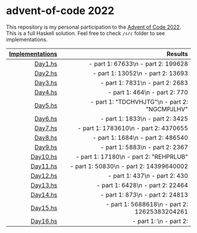 # advent-of-code 2022

This repository is my personal participation to the [Advent of Code 2022](https://adventofcode.com/). This is a full Haskell solution. Feel free to check `/src` folder to see implementations.

| [Implementations](src) | Results |
|--:|--:|
| [Day1.hs](src/Day1.hs) | - part 1: 67633\n - part 2: 199628|
| [Day2.hs](src/Day2.hs) | - part 1: 13052\n - part 2: 13693|
| [Day3.hs](src/Day3.hs) | - part 1: 7831\n - part 2: 2683|
| [Day4.hs](src/Day4.hs) | - part 1: 464\n - part 2: 770|
| [Day5.hs](src/Day5.hs) | - part 1: "TDCHVHJTG"\n - part 2: "NGCMPJLHV"|
| [Day6.hs](src/Day6.hs) | - part 1: 1833\n - part 2: 3425|
| [Day7.hs](src/Day7.hs) | - part 1: 1783610\n - part 2: 4370655|
| [Day8.hs](src/Day8.hs) | - part 1: 1684\n - part 2: 486540|
| [Day9.hs](src/Day9.hs) | - part 1: 5883\n - part 2: 2367|
| [Day10.hs](src/Day10.hs)| - part 1: 17180\n - part 2: "REHPRLUB"|
| [Day11.hs](src/Day11.hs)| - part 1: 50830\n - part 2: 14399640002|
| [Day12.hs](src/Day12.hs)| - part 1: 437\n - part 2: 430|
| [Day13.hs](src/Day13.hs)| - part 1: 6428\n - part 2: 22464|
| [Day14.hs](src/Day14.hs)| - part 1: 873\n - part 2: 24813|
| [Day15.hs](src/Day15.hs)| - part 1: 5688618\n - part 2: 12625383204261|
| [Day16.hs](src/Day16.hs)| - part 1: \n - part 2: | 
